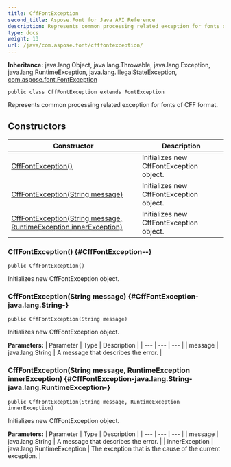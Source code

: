 ```yaml
---
title: CffFontException
second_title: Aspose.Font for Java API Reference
description: Represents common processing related exception for fonts of CFF format.
type: docs
weight: 13
url: /java/com.aspose.font/cfffontexception/
---
```

**Inheritance:**
java.lang.Object, java.lang.Throwable, java.lang.Exception, java.lang.RuntimeException, java.lang.IllegalStateException, [com.aspose.font.FontException](../../com.aspose.font/fontexception)
```
public class CffFontException extends FontException
```

Represents common processing related exception for fonts of CFF format.
## Constructors

| Constructor | Description |
| --- | --- |
| [CffFontException()](#CffFontException--) | Initializes new  CffFontException  object. |
| [CffFontException(String message)](#CffFontException-java.lang.String-) | Initializes new  CffFontException  object. |
| [CffFontException(String message, RuntimeException innerException)](#CffFontException-java.lang.String-java.lang.RuntimeException-) | Initializes new  CffFontException  object. |
### CffFontException() {#CffFontException--}
```
public CffFontException()
```


Initializes new  CffFontException  object.

### CffFontException(String message) {#CffFontException-java.lang.String-}
```
public CffFontException(String message)
```


Initializes new  CffFontException  object.

**Parameters:**
| Parameter | Type | Description |
| --- | --- | --- |
| message | java.lang.String | A message that describes the error. |

### CffFontException(String message, RuntimeException innerException) {#CffFontException-java.lang.String-java.lang.RuntimeException-}
```
public CffFontException(String message, RuntimeException innerException)
```


Initializes new  CffFontException  object.

**Parameters:**
| Parameter | Type | Description |
| --- | --- | --- |
| message | java.lang.String | A message that describes the error. |
| innerException | java.lang.RuntimeException | The exception that is the cause of the current exception. |

